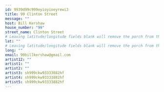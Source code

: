 ```yaml
---
id: 9939d99c999eyioyioeyrewi3
title: 99 Clinton Street
message: ""
host: Bill Kershaw
house_number: "99"
street_name: Clinton Street
# Leaving latitude/longitude fields blank will remove the porch from the Porchfest map.
lat: ""
# Leaving latitude/longitude fields blank will remove the porch from the Porchfest map.
long: ""
email: 99billkershaw@gmail.com
artist12: ""
artist1: ""
artist2: ""
artist3: sh999ckw93333882hf
artist4: sh999ckw93333882hf
artist5: sh999ckw93333882hf
---
```

